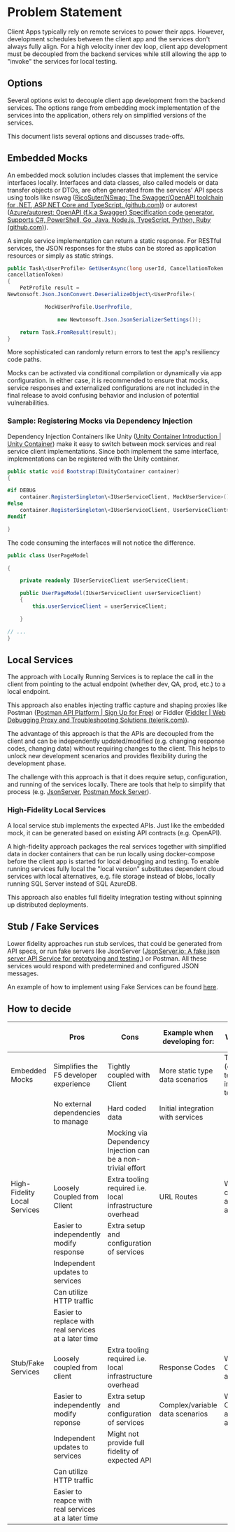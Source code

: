 # Problem Statement

Client Apps typically rely on remote services to power their apps.
However, development schedules between the client app and the services
don't always fully align. For a high velocity inner dev loop, client app
development must be decoupled from the backend services while still
allowing the app to "invoke" the services for local testing.

## Options

Several options exist to decouple client app development from the
backend services. The options range from embedding mock implementation
of the services into the application, others rely on simplified versions
of the services.

This document lists several options and discusses trade-offs.

## Embedded Mocks

An embedded mock solution includes classes that implement the service
interfaces locally. Interfaces and data classes, also called models or
data transfer objects or DTOs, are often generated from the services'
API specs using tools like nswag ([RicoSuter/NSwag: The Swagger/OpenAPI
toolchain for .NET, ASP.NET Core and TypeScript.
(github.com)](https://github.com/RicoSuter/NSwag)) or autorest
([Azure/autorest: OpenAPI (f.k.a Swagger) Specification code generator.
Supports C#, PowerShell, Go, Java, Node.js, TypeScript, Python, Ruby
(github.com)](https://github.com/Azure/AutoRest)).

A simple service implementation can return a static response. For
RESTful services, the JSON responses for the stubs can be stored as
application resources or simply as static strings.

```C#
public Task\<UserProfile> GetUserAsync(long userId, CancellationToken
cancellationToken)
{
    PetProfile result =
Newtonsoft.Json.JsonConvert.DeserializeObject\<UserProfile>(

            MockUserProfile.UserProfile,

                new Newtonsoft.Json.JsonSerializerSettings());

    return Task.FromResult(result);
}
```

More sophisticated can randomly return errors to test the app's
resiliency code paths.

Mocks can be activated via conditional compilation or dynamically via
app configuration. In either case, it is recommended to ensure that
mocks, service responses and externalized configurations are not
included in the final release to avoid confusing behavior and inclusion
of potential vulnerabilities.

### Sample: Registering Mocks via Dependency Injection

Dependency Injection Containers like Unity ([Unity Container
Introduction \| Unity
Container](http://unitycontainer.org/articles/introduction.html)) make
it easy to switch between mock services and real service client
implementations. Since both implement the same interface,
implementations can be registered with the Unity container.

```C#
public static void Bootstrap(IUnityContainer container)
{

#if DEBUG
    container.RegisterSingleton\<IUserServiceClient, MockUserService>();
#else
    container.RegisterSingleton\<IUserServiceClient, UserServiceClient>();
#endif

}
```

The code consuming the interfaces will not notice the difference.

```C#
public class UserPageModel

{

    private readonly IUserServiceClient userServiceClient;

    public UserPageModel(IUserServiceClient userServiceClient)
    {
        this.userServiceClient = userServiceClient;

    }

// ...
}
```

## Local Services

The approach with Locally Running Services is to replace the call in the
client from pointing to the actual endpoint (whether dev, QA, prod,
etc.) to a local endpoint.

This approach also enables injecting traffic capture and shaping proxies
like Postman ([Postman API Platform \| Sign Up for
Free](https://www.postman.com/)) or Fiddler ([Fiddler \| Web Debugging
Proxy and Troubleshooting Solutions
(telerik.com)](https://www.telerik.com/fiddler)).

The advantage of this approach is that the APIs are decoupled from the
client and can be independently updated/modified (e.g. changing response
codes, changing data) without requiring changes to the client. This
helps to unlock new development scenarios and provides flexibility
during the development phase.

The challenge with this approach is that it does require setup,
configuration, and running of the services locally. There are tools that
help to simplify that process (e.g.
[JsonServer](https://www.npmjs.com/package/json-server), [Postman Mock
Server](https://learning.postman.com/docs/designing-and-developing-your-api/mocking-data/setting-up-mock/)).

### High-Fidelity Local Services

A local service stub implements the expected APIs. Just like the
embedded mock, it can be generated based on existing API contracts (e.g.
OpenAPI).

A high-fidelity approach packages the real services together with
simplified data in docker containers that can be run locally using
docker-compose before the client app is started for local debugging and
testing. To enable running services fully local the "local version"
substitutes dependent cloud services with local alternatives, e.g. file
storage instead of blobs, locally running SQL Server instead of SQL
AzureDB.

This approach also enables full fidelity integration testing without
spinning up distributed deployments.

## Stub / Fake Services

Lower fidelity approaches run stub services, that could be generated
from API specs, or run fake servers like JsonServer ([JsonServer.io: A
fake json server API Service for prototyping and
testing.](https://www.jsonserver.io/)) or Postman. All these services
would respond with predetermined and configured JSON messages.

An example of how to implement using Fake Services can be found [here](./recipes/fake-services-inner-loop.md).

## How to decide

|| Pros| Cons| Example when developing for: | Example When not to Use  |
|------------|-------------|-------------|---------------|------------|
| Embedded Mocks | Simplifies the F5 developer experience |Tightly coupled with Client | More static type data scenarios      | Testing  (e.g. unit tests, integration tests )  |
|| No external dependencies to manage | Hard coded data | Initial integration with services |
||| Mocking via Dependency Injection can be a non-trivial effort ||
| High-Fidelity Local Services | Loosely Coupled from Client | Extra tooling required  i.e. local infrastructure overhead | URL Routes  | When API contract are not available   |
||Easier to independently modify response| Extra setup and configuration of services |
||Independent updates to services||
||Can utilize HTTP traffic|||
||Easier to replace with real services at a later time |||
|Stub/Fake Services|Loosely coupled from client|Extra tooling required  i.e. local infrastructure overhead| Response Codes | When API Contracts available |
||Easier to independently modify reponse|Extra setup and configuration of services|Complex/variable data scenarios| When API Contracts are note available |
||Independent updates to services|Might not provide full fidelity of expected API ||
||Can utilize HTTP traffic|||
||Easier to reapce with real services at a later time |||
